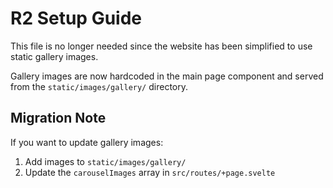 # R2 Setup Guide

This file is no longer needed since the website has been simplified to use static gallery images.

Gallery images are now hardcoded in the main page component and served from the `static/images/gallery/` directory.

## Migration Note

If you want to update gallery images:
1. Add images to `static/images/gallery/`
2. Update the `carouselImages` array in `src/routes/+page.svelte`
